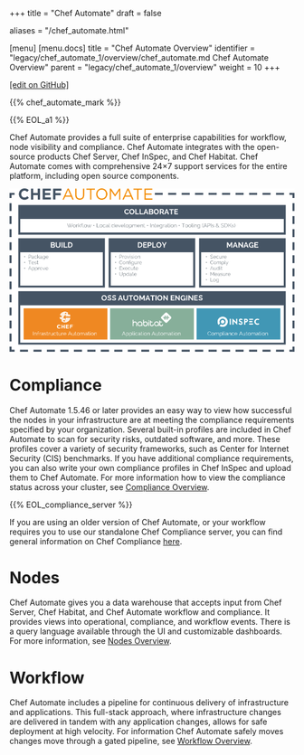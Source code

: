 +++
title = "Chef Automate"
draft = false

aliases = "/chef_automate.html"

[menu]
  [menu.docs]
    title = "Chef Automate Overview"
    identifier = "legacy/chef_automate_1/overview/chef_automate.md Chef Automate Overview"
    parent = "legacy/chef_automate_1/overview"
    weight = 10
+++    

[\[edit on
GitHub\]](https://github.com/chef/chef-web-docs/blob/master/chef_master/source/chef_automate.rst)

<meta name="robots" content="noindex">

{{% chef_automate_mark %}}

{{% EOL_a1 %}}

Chef Automate provides a full suite of enterprise capabilities for
workflow, node visibility and compliance. Chef Automate integrates with
the open-source products Chef Server, Chef InSpec, and Chef Habitat.
Chef Automate comes with comprehensive 24×7 support services for the
entire platform, including open source components.

<img src="/images/automate_architecture.svg" class="align-center" width="600" alt="image" />

Compliance
==========

Chef Automate 1.5.46 or later provides an easy way to view how
successful the nodes in your infrastructure are at meeting the
compliance requirements specified by your organization. Several built-in
profiles are included in Chef Automate to scan for security risks,
outdated software, and more. These profiles cover a variety of security
frameworks, such as Center for Internet Security (CIS) benchmarks. If
you have additional compliance requirements, you can also write your own
compliance profiles in Chef InSpec and upload them to Chef Automate. For
more information how to view the compliance status across your cluster,
see [Compliance Overview](/chef_automate_compliance/).

{{% EOL_compliance_server %}}

If you are using an older version of Chef Automate, or your workflow
requires you to use our standalone Chef Compliance server, you can find
general information on Chef Compliance [here](/chef_compliance/).

Nodes
=====

Chef Automate gives you a data warehouse that accepts input from Chef
Server, Chef Habitat, and Chef Automate workflow and compliance. It
provides views into operational, compliance, and workflow events. There
is a query language available through the UI and customizable
dashboards. For more information, see [Nodes
Overview](/visibility/).

Workflow
========

Chef Automate includes a pipeline for continuous delivery of
infrastructure and applications. This full-stack approach, where
infrastructure changes are delivered in tandem with any application
changes, allows for safe deployment at high velocity. For information
Chef Automate safely moves changes move through a gated pipeline, see
[Workflow Overview](/workflow/).
